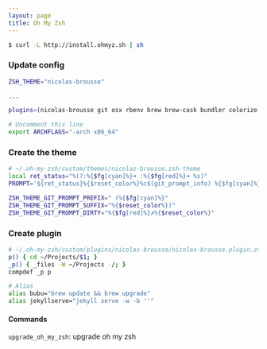 ```yaml
---
layout: page
title: Oh My Zsh
---
```


```bash
$ curl -L http://install.ohmyz.sh | sh
```

### Update config

```bash
ZSH_THEME="nicolas-brousse"

...

plugins=(nicolas-brousse git osx rbenv brew brew-cask bundler colorize sublime atom rails pow lol gitignore github gem encode64 docker colored-man capistrano xcode heroku vagrant)

# Uncomment this line
export ARCHFLAGS="-arch x86_64"
```

### Create the theme

```bash
# ~/.oh-my-zsh/custom/themes/nicolas-brousse.zsh-theme
local ret_status="%(?:%{$fg[cyan]%}➜ :%{$fg[red]%}➜ %s)"
PROMPT='${ret_status}%{$reset_color%}%c$(git_prompt_info) %{$fg[cyan]%}%#%{$reset_color%} '

ZSH_THEME_GIT_PROMPT_PREFIX=" (%{$fg[cyan]%}"
ZSH_THEME_GIT_PROMPT_SUFFIX="%{$reset_color%})"
ZSH_THEME_GIT_PROMPT_DIRTY="%{$fg[red]%}✗%{$reset_color%}"

```

### Create plugin

```bash
# ~/.oh-my-zsh/custom/plugins/nicolas-brousse/nicolas-brousse.plugin.zsh
p() { cd ~/Projects/$1; }
_p() { _files -W ~/Projects -/; }
compdef _p p

# Alias
alias bubu="brew update && brew upgrade"
alias jekyllserve="jekyll serve -w -b ''"

```

#### Commands

`upgrade_oh_my_zsh`: upgrade oh my zsh
